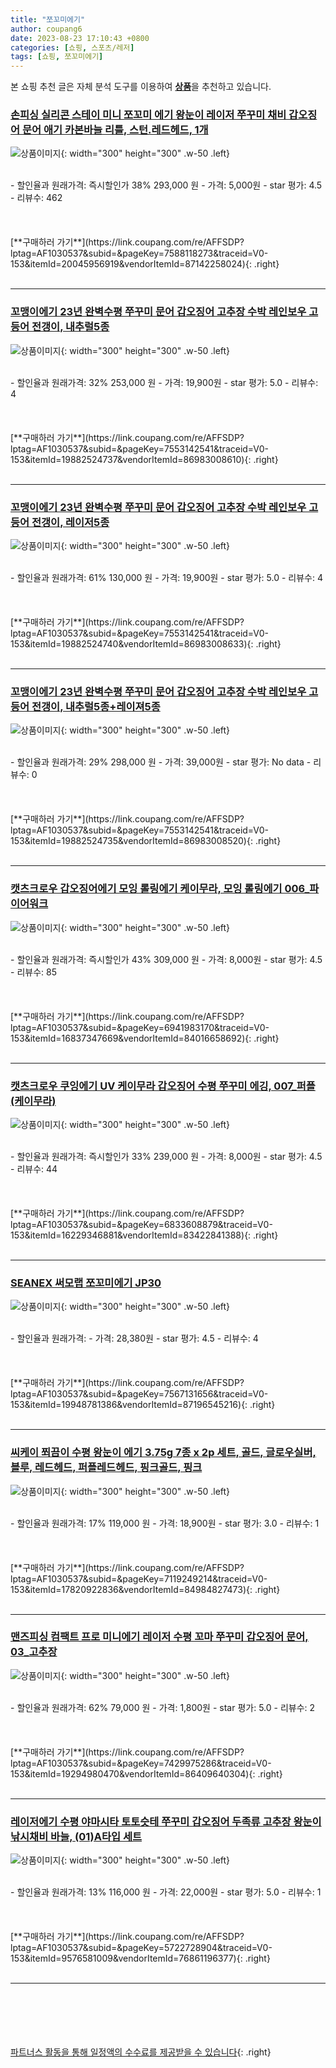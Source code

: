 ```yaml
---
title: "쪼꼬미에기"
author: coupang6
date: 2023-08-23 17:10:43 +0800
categories: [쇼핑, 스포츠/레저]
tags: [쇼핑, 쪼꼬미에기]
---
```


본 쇼핑 추천 글은 자체 분석 도구를 이용하여 [**상품**](https://link.coupang.com/a/bao1ui)을 추천하고 있습니다.

### [손피싱 실리콘 스테이 미니 쪼꼬미 에기 왕눈이 레이저 쭈꾸미 채비 갑오징어 문어 애기 카본바늘 리틀, 스턴.레드헤드, 1개](https://link.coupang.com/re/AFFSDP?lptag=AF1030537&subid=&pageKey=7588118273&traceid=V0-153&itemId=20045956919&vendorItemId=87142258024)

![상품이미지](https://thumbnail7.coupangcdn.com/thumbnails/remote/230x230ex/image/vendor_inventory/3ddc/6d00aa2652bb081fef283e578672ea7e00e22d63266cc4cf018e5c7b60f2.jpg){: width="300" height="300" .w-50 .left}


<br>
- 할인율과 원래가격: 즉시할인가 38%  293,000   원
- 가격: 5,000원
- star 평가: 4.5
- 리뷰수: 462
<br>
<br>
<br>
<br>
[**구매하러 가기**](https://link.coupang.com/re/AFFSDP?lptag=AF1030537&subid=&pageKey=7588118273&traceid=V0-153&itemId=20045956919&vendorItemId=87142258024){: .right}
<br>
<br>

---

### [꼬맹이에기 23년 완벽수평 쭈꾸미 문어 갑오징어 고추장 수박 레인보우 고등어 전갱이, 내추럴5종](https://link.coupang.com/re/AFFSDP?lptag=AF1030537&subid=&pageKey=7553142541&traceid=V0-153&itemId=19882524737&vendorItemId=86983008610)

![상품이미지](https://thumbnail10.coupangcdn.com/thumbnails/remote/230x230ex/image/vendor_inventory/2c5c/c31ac67803b0cbc05cfa0c938a1482e434cee881eefaf428beffde0c2d1e.jpg){: width="300" height="300" .w-50 .left}


<br>
- 할인율과 원래가격: 32%  253,000   원
- 가격: 19,900원
- star 평가: 5.0
- 리뷰수: 4
<br>
<br>
<br>
<br>
[**구매하러 가기**](https://link.coupang.com/re/AFFSDP?lptag=AF1030537&subid=&pageKey=7553142541&traceid=V0-153&itemId=19882524737&vendorItemId=86983008610){: .right}
<br>
<br>

---

### [꼬맹이에기 23년 완벽수평 쭈꾸미 문어 갑오징어 고추장 수박 레인보우 고등어 전갱이, 레이저5종](https://link.coupang.com/re/AFFSDP?lptag=AF1030537&subid=&pageKey=7553142541&traceid=V0-153&itemId=19882524740&vendorItemId=86983008633)

![상품이미지](https://thumbnail8.coupangcdn.com/thumbnails/remote/230x230ex/image/vendor_inventory/c06f/5210434ed1c5948d97634eef71e026f681081069ac45c5eda4360ee44c18.jpg){: width="300" height="300" .w-50 .left}


<br>
- 할인율과 원래가격: 61%  130,000   원
- 가격: 19,900원
- star 평가: 5.0
- 리뷰수: 4
<br>
<br>
<br>
<br>
[**구매하러 가기**](https://link.coupang.com/re/AFFSDP?lptag=AF1030537&subid=&pageKey=7553142541&traceid=V0-153&itemId=19882524740&vendorItemId=86983008633){: .right}
<br>
<br>

---

### [꼬맹이에기 23년 완벽수평 쭈꾸미 문어 갑오징어 고추장 수박 레인보우 고등어 전갱이, 내추럴5종+레이져5종](https://link.coupang.com/re/AFFSDP?lptag=AF1030537&subid=&pageKey=7553142541&traceid=V0-153&itemId=19882524735&vendorItemId=86983008520)

![상품이미지](https://thumbnail10.coupangcdn.com/thumbnails/remote/230x230ex/image/vendor_inventory/3f17/eedc71a7bb083a2b24823163471f0d7c59673307cd633aa668b11e4a34c6.jpg){: width="300" height="300" .w-50 .left}


<br>
- 할인율과 원래가격: 29%  298,000   원
- 가격: 39,000원
- star 평가: No data
- 리뷰수: 0
<br>
<br>
<br>
<br>
[**구매하러 가기**](https://link.coupang.com/re/AFFSDP?lptag=AF1030537&subid=&pageKey=7553142541&traceid=V0-153&itemId=19882524735&vendorItemId=86983008520){: .right}
<br>
<br>

---

### [캣츠크로우 갑오징어에기 모잉 롤링에기 케이무라, 모잉 롤링에기 006_파이어워크](https://link.coupang.com/re/AFFSDP?lptag=AF1030537&subid=&pageKey=6941983170&traceid=V0-153&itemId=16837347669&vendorItemId=84016658692)

![상품이미지](https://thumbnail7.coupangcdn.com/thumbnails/remote/230x230ex/image/vendor_inventory/74c0/cb14cf2574e03adf260586f8d82951db3309d4004629897cb95f5e5e6e9c.jpg){: width="300" height="300" .w-50 .left}


<br>
- 할인율과 원래가격: 즉시할인가 43%  309,000   원
- 가격: 8,000원
- star 평가: 4.5
- 리뷰수: 85
<br>
<br>
<br>
<br>
[**구매하러 가기**](https://link.coupang.com/re/AFFSDP?lptag=AF1030537&subid=&pageKey=6941983170&traceid=V0-153&itemId=16837347669&vendorItemId=84016658692){: .right}
<br>
<br>

---

### [캣츠크로우 쿠잉에기 UV 케이무라 갑오징어 수평 쭈꾸미 에깅, 007_퍼플(케이무라)](https://link.coupang.com/re/AFFSDP?lptag=AF1030537&subid=&pageKey=6833608879&traceid=V0-153&itemId=16229346881&vendorItemId=83422841388)

![상품이미지](https://thumbnail6.coupangcdn.com/thumbnails/remote/230x230ex/image/vendor_inventory/df86/541aa81cd6cba8cef4fce0978870228d0efe34fda76160adf8db5576c7a2.jpg){: width="300" height="300" .w-50 .left}


<br>
- 할인율과 원래가격: 즉시할인가 33%  239,000   원
- 가격: 8,000원
- star 평가: 4.5
- 리뷰수: 44
<br>
<br>
<br>
<br>
[**구매하러 가기**](https://link.coupang.com/re/AFFSDP?lptag=AF1030537&subid=&pageKey=6833608879&traceid=V0-153&itemId=16229346881&vendorItemId=83422841388){: .right}
<br>
<br>

---

### [SEANEX 써모랩 쪼꼬미에기 JP30](https://link.coupang.com/re/AFFSDP?lptag=AF1030537&subid=&pageKey=7567131656&traceid=V0-153&itemId=19948781386&vendorItemId=87196545216)

![상품이미지](https://thumbnail9.coupangcdn.com/thumbnails/remote/230x230ex/image/vendor_inventory/dc15/67c634df17708573da2342d963094158640b0ab938798059c16aeb144cc1.jpg){: width="300" height="300" .w-50 .left}


<br>
- 할인율과 원래가격: 
- 가격: 28,380원
- star 평가: 4.5
- 리뷰수: 4
<br>
<br>
<br>
<br>
[**구매하러 가기**](https://link.coupang.com/re/AFFSDP?lptag=AF1030537&subid=&pageKey=7567131656&traceid=V0-153&itemId=19948781386&vendorItemId=87196545216){: .right}
<br>
<br>

---

### [씨케이 쬐끔이 수평 왕눈이 에기 3.75g 7종 x 2p 세트, 골드, 글로우실버, 블루, 레드헤드, 퍼플레드헤드, 핑크골드, 핑크](https://link.coupang.com/re/AFFSDP?lptag=AF1030537&subid=&pageKey=7119249214&traceid=V0-153&itemId=17820922836&vendorItemId=84984827473)

![상품이미지](https://thumbnail6.coupangcdn.com/thumbnails/remote/230x230ex/image/rs_quotation_api/aeqq4pgf/0cd178f29f3540c483caf3c3868b2a1e.jpg){: width="300" height="300" .w-50 .left}


<br>
- 할인율과 원래가격: 17%  119,000   원
- 가격: 18,900원
- star 평가: 3.0
- 리뷰수: 1
<br>
<br>
<br>
<br>
[**구매하러 가기**](https://link.coupang.com/re/AFFSDP?lptag=AF1030537&subid=&pageKey=7119249214&traceid=V0-153&itemId=17820922836&vendorItemId=84984827473){: .right}
<br>
<br>

---

### [맨즈피싱 컴팩트 프로 미니에기 레이저 수평 꼬마 쭈꾸미 갑오징어 문어, 03_고추장](https://link.coupang.com/re/AFFSDP?lptag=AF1030537&subid=&pageKey=7429975286&traceid=V0-153&itemId=19294980470&vendorItemId=86409640304)

![상품이미지](https://thumbnail10.coupangcdn.com/thumbnails/remote/230x230ex/image/vendor_inventory/f289/1369cce88517f90622ebc5e5fca93622b5cd46367037adcf45e32a48455b.jpg){: width="300" height="300" .w-50 .left}


<br>
- 할인율과 원래가격: 62%  79,000   원
- 가격: 1,800원
- star 평가: 5.0
- 리뷰수: 2
<br>
<br>
<br>
<br>
[**구매하러 가기**](https://link.coupang.com/re/AFFSDP?lptag=AF1030537&subid=&pageKey=7429975286&traceid=V0-153&itemId=19294980470&vendorItemId=86409640304){: .right}
<br>
<br>

---

### [레이저에기 수평 야마시타 토토슷테 쭈꾸미 갑오징어 두족류 고추장 왕눈이 낚시채비 바늘, (01)A타입 세트](https://link.coupang.com/re/AFFSDP?lptag=AF1030537&subid=&pageKey=5722728904&traceid=V0-153&itemId=9576581009&vendorItemId=76861196377)

![상품이미지](https://thumbnail6.coupangcdn.com/thumbnails/remote/230x230ex/image/vendor_inventory/2ccc/121ca845e943ac96f3587d9f356fe99e09ab38cdf67cae7c3076461668ec.jpg){: width="300" height="300" .w-50 .left}


<br>
- 할인율과 원래가격: 13%  116,000   원
- 가격: 22,000원
- star 평가: 5.0
- 리뷰수: 1
<br>
<br>
<br>
<br>
[**구매하러 가기**](https://link.coupang.com/re/AFFSDP?lptag=AF1030537&subid=&pageKey=5722728904&traceid=V0-153&itemId=9576581009&vendorItemId=76861196377){: .right}
<br>
<br>

---
<br><br><br><br><br> [파트너스 활동을 통해 일정액의 수수료를 제공받을 수 있습니다](https://link.coupang.com/a/bao1ui){: .right}